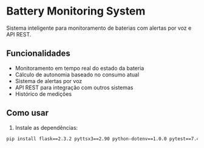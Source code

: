 # Battery Monitoring System

Sistema inteligente para monitoramento de baterias com alertas por voz e API REST.

## Funcionalidades

- Monitoramento em tempo real do estado da bateria
- Cálculo de autonomia baseado no consumo atual
- Sistema de alertas por voz
- API REST para integração com outros sistemas
- Histórico de medições

## Como usar

1. Instale as dependências:
```bash
pip install flask==2.3.2 pyttsx3==2.90 python-dotenv==1.0.0 pytest==7.4.0 pytest-cov==4.1.0 gunicorn==20.1.0
